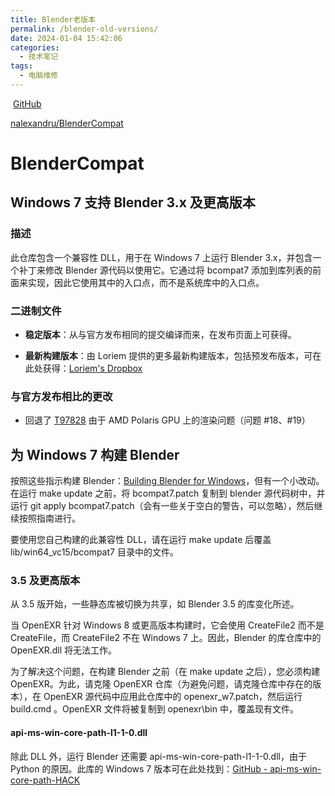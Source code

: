 ```yaml
---
title: Blender老版本
permalink: /blender-old-versions/
date: 2024-01-04 15:42:06
categories: 
  - 技术笔记
tags: 
  - 电脑维修
---
```


 [GitHub](https://github.com/ "Github")

[nalexandru/BlenderCompat](https://github.com/nalexandru/BlenderCompat)

# BlenderCompat
<!--more-->

## Windows 7 支持 Blender 3.x 及更高版本

### 描述

此仓库包含一个兼容性 DLL，用于在 Windows 7 上运行 Blender 3.x，并包含一个补丁来修改 Blender 源代码以使用它。它通过将 bcompat7 添加到库列表的前面来实现，因此它使用其中的入口点，而不是系统库中的入口点。

### 二进制文件

- **稳定版本**：从与官方发布相同的提交编译而来，在发布页面上可获得。

- **最新构建版本**：由 Loriem 提供的更多最新构建版本，包括预发布版本，可在此处获得：[Loriem's Dropbox](https://www.dropbox.com/sh/eufffe60fvtr9mz/AAA0YtogOoJTKggWtgAXRyXJa?dl=0)

### 与官方发布相比的更改

- 回退了 [T97828](https://developer.blender.org/T97828) 由于 AMD Polaris GPU 上的渲染问题（问题 #18、#19）

## 为 Windows 7 构建 Blender

按照这些指示构建 Blender：[Building Blender for Windows](https://wiki.blender.org/wiki/Building_Blender/Windows)，但有一个小改动。在运行 make update 之前，将 bcompat7.patch 复制到 blender 源代码树中，并运行 git apply bcompat7.patch（会有一些关于空白的警告，可以忽略），然后继续按照指南进行。

要使用您自己构建的此兼容性 DLL，请在运行 make update 后覆盖 lib/win64\_vc15/bcompat7 目录中的文件。

### 3.5 及更高版本

从 3.5 版开始，一些静态库被切换为共享，如 Blender 3.5 的库变化所述。

当 OpenEXR 针对 Windows 8 或更高版本构建时，它会使用 CreateFile2 而不是 CreateFile，而 CreateFile2 不在 Windows 7 上。因此，Blender 的库仓库中的 OpenEXR.dll 将无法工作。

为了解决这个问题，在构建 Blender 之前（在 make update 之后），您必须构建 OpenEXR。为此，请克隆 OpenEXR 仓库（为避免问题，请克隆仓库中存在的版本），在 OpenEXR 源代码中应用此仓库中的 openexr\_w7.patch，然后运行 build.cmd 。OpenEXR 文件将被复制到 openexr\\bin 中，覆盖现有文件。

#### api-ms-win-core-path-l1-1-0.dll

除此 DLL 外，运行 Blender 还需要 api-ms-win-core-path-l1-1-0.dll，由于 Python 的原因。此库的 Windows 7 版本可在此处找到：[GitHub - api-ms-win-core-path-HACK](https://github.com/nalexandru/api-ms-win-core-path-HACK)
